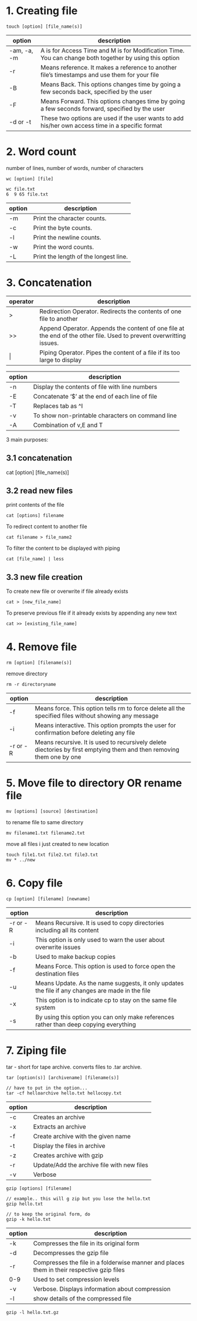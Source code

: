 # 1. Creating file
```
touch [option] [file_name(s)]
```
|option|description|
|-|-|
-am, -a, -m|A is for Access Time and M is for Modification Time. You can change both together by using this option
-r	|Means reference. It makes a reference to another file’s timestamps and use them for your file
-B	|Means Back. This options changes time by going a few seconds back, specified by the user
-F|	Means Forward. This options changes time by going a few seconds forward, specified by the user
-d or -t	|These two options are used if the user wants to add his/her own access time in a specific format

# 2. Word count
number of lines, number of words, number of characters
```
wc [option] [file]

wc file.txt
6  9 65 file.txt

```
|option|description|
|-|-|
-m	|Print the character counts.
-c	|Print the byte counts.
-l	|Print the newline counts.
-w	|Print the word counts.
-L	|Print the length of the longest line.

# 3. Concatenation 
operator|description
|-|-|
\>	|Redirection Operator. Redirects the contents of one file to another
\>>	|Append Operator. Appends the content of one file at the end of the other file. Used to prevent overwritting issues.
\|	|Piping Operator. Pipes the content of a file if its too large to display

|option|description|
|-|-|
-n	|Display the contents of file with line numbers
-E	|Concatenate ‘$’ at the end of each line of file
-T	|Replaces tab as ^I
-v	|To show non-printable characters on command line
-A	|Combination of v,E and T

3 main purposes:

## 3.1 concatenation
cat [option] [file_name(s)]

## 3.2 read new files
print contents of the file
```
cat [options] filename 
```
To redirect content to another file
```
cat filename > file_name2
```
To filter the content to be displayed with piping
```
cat [file_name] | less
```
## 3.3 new file creation
To create new file or overwrite if file already exists
```
cat > [new_file_name]
```
To preserve previous file if it already exists by appending any new text
```
cat >> [existing_file_name]
```

# 4. Remove file
```
rm [option] [filename(s)]
```
remove directory
```
rm -r directoryname
```
|option|description|
|--|--|
-f	|Means force. This option tells rm to force delete all the specified files without showing any message
-i	|Means interactive. This option prompts the user for confirmation before deleting any file
-r or -R	|Means recursive. It is used to recursively delete diectories by first emptying them and then removing them one by one

# 5. Move file to directory OR rename file
```
mv [options] [source] [destination]
```

to rename file to same directory
```
mv filename1.txt filename2.txt
```

move all files i just created to new location
```
touch file1.txt file2.txt file3.txt
mv * ../new 
```

# 6. Copy file
```
cp [option] [filename] [newname]
```

option|description
|-|-|
-r or -R|	Means Recursive. It is used to copy directories including all its content
-i	|This option is only used to warn the user about overwrite issues
-b	|Used to make backup copies
-f|	Means Force. This option is used to force open the destination files
-u|	Means Update. As the name suggests, it only updates the file if any changes are made in the file
-x	|This option is to indicate cp to stay on the same file system
-s	|By using this option you can only make references rather than deep copying everything

# 7. Ziping file
tar - short for tape archive. converts files to .tar archive.
```
tar [option(s)] [archivename] [filename(s)]

// have to put in the option...
tar -cf helloarchive hello.txt hellocopy.txt
```
option|description
|-|-|
-c	|Creates an archive
-x	|Extracts an archive
-f	|Create archive with the given name
-t	|Display the files in archive
-z	|Creates archive with gzip
-r	|Update/Add the archive file with new files
-v|	Verbose

```
gzip [options] [filename]

// example.. this will g zip but you lose the hello.txt
gzip hello.txt

// to keep the original form, do
gzip -k hello.txt
```
|option|description|
|-|-|
-k	|Compresses the file in its original form
-d	|Decompresses the gzip file
-r|	Compresses the file in a folderwise manner and places them in their respective gzip files
0-9	|Used to set compression levels
-v	|Verbose. Displays information about compression
-l | show details of the compressed file

```
gzip -l hello.txt.gz
```